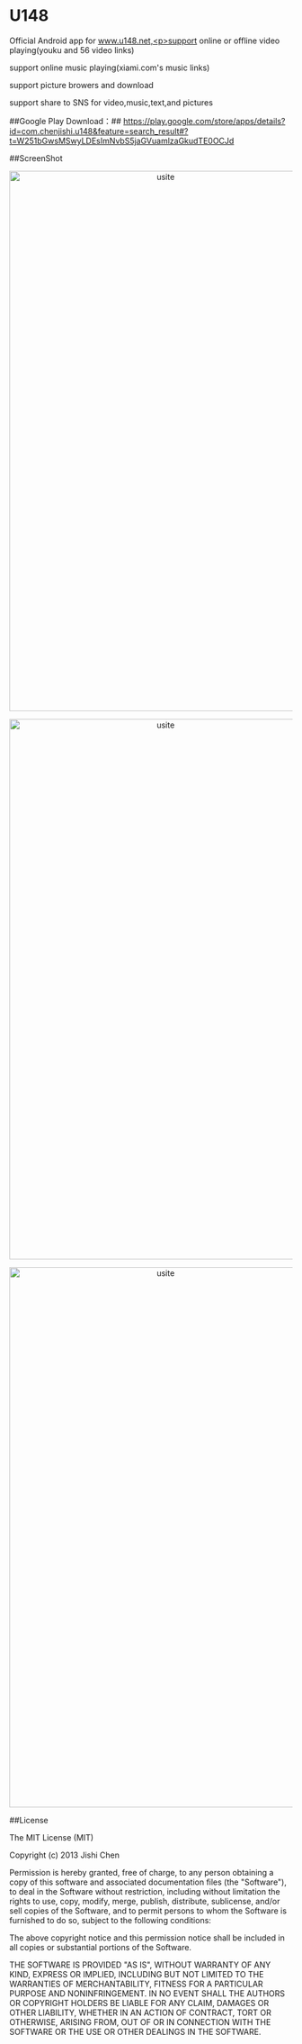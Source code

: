 U148
=====

Official Android app for www.u148.net,<p>support online or offline video playing(youku and 56 video links)</p><p>support online music playing(xiami.com's music links)</p><p>support picture browers and download</p><p>support share to SNS for video,music,text,and pictures</p>

##Google Play Download：##
https://play.google.com/store/apps/details?id=com.chenjishi.u148&feature=search_result#?t=W251bGwsMSwyLDEsImNvbS5jaGVuamlzaGkudTE0OCJd

##ScreenShot
<p align="center">
  <img src="https://raw.github.com/chenjishi/usite/master/image_1.png?raw=true" 
  alt="usite" height="960" width="540"/>
</p>
<p align="center">
  <img src="https://raw.github.com/chenjishi/usite/master/image_3.png?raw=true" 
  alt="usite" height="960" width="540"/>
</p>
<p align="center">
  <img src="https://raw.github.com/chenjishi/usite/master/image_4.png?raw=true" 
  alt="usite" height="960" width="540"/>
</p>

##License

The MIT License (MIT)

Copyright (c) 2013 Jishi Chen

Permission is hereby granted, free of charge, to any person obtaining a copy of
this software and associated documentation files (the "Software"), to deal in
the Software without restriction, including without limitation the rights to
use, copy, modify, merge, publish, distribute, sublicense, and/or sell copies of
the Software, and to permit persons to whom the Software is furnished to do so,
subject to the following conditions:

The above copyright notice and this permission notice shall be included in all
copies or substantial portions of the Software.

THE SOFTWARE IS PROVIDED "AS IS", WITHOUT WARRANTY OF ANY KIND, EXPRESS OR
IMPLIED, INCLUDING BUT NOT LIMITED TO THE WARRANTIES OF MERCHANTABILITY, FITNESS
FOR A PARTICULAR PURPOSE AND NONINFRINGEMENT. IN NO EVENT SHALL THE AUTHORS OR
COPYRIGHT HOLDERS BE LIABLE FOR ANY CLAIM, DAMAGES OR OTHER LIABILITY, WHETHER
IN AN ACTION OF CONTRACT, TORT OR OTHERWISE, ARISING FROM, OUT OF OR IN
CONNECTION WITH THE SOFTWARE OR THE USE OR OTHER DEALINGS IN THE SOFTWARE.





